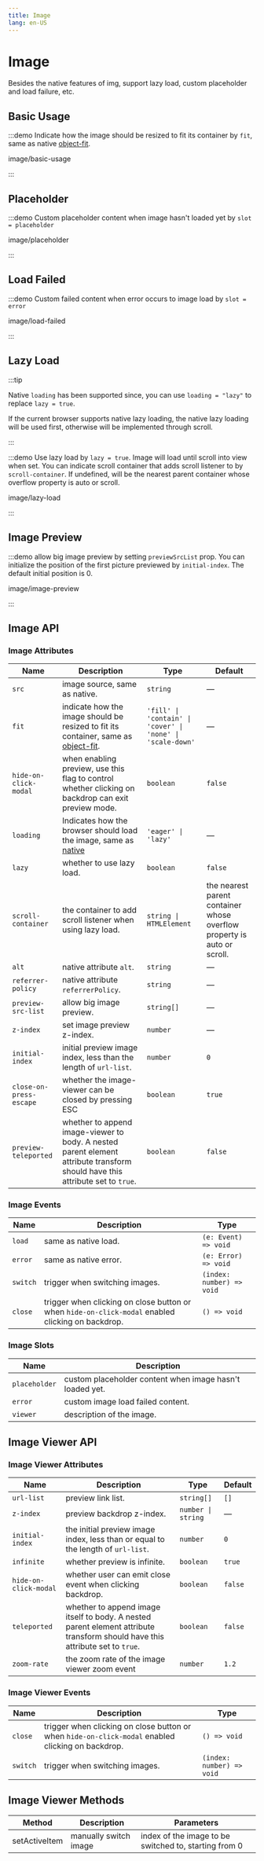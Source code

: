 ```yaml
---
title: Image
lang: en-US
---
```


# Image

Besides the native features of img, support lazy load, custom placeholder and load failure, etc.

## Basic Usage

:::demo Indicate how the image should be resized to fit its container by `fit`, same as native [object-fit](https://developer.mozilla.org/docs/Web/CSS/object-fit).

image/basic-usage

:::

## Placeholder

:::demo Custom placeholder content when image hasn't loaded yet by `slot = placeholder`

image/placeholder

:::

## Load Failed

:::demo Custom failed content when error occurs to image load by `slot = error`

image/load-failed

:::

## Lazy Load

:::tip

Native `loading` has been supported since<VersionTag version="2.2.3" />, you can use `loading = "lazy"` to replace `lazy = true`.

If the current browser supports native lazy loading, the native lazy loading will be used first, otherwise will be implemented through scroll.

:::

:::demo Use lazy load by `lazy = true`. Image will load until scroll into view when set. You can indicate scroll container that adds scroll listener to by `scroll-container`. If undefined, will be the nearest parent container whose overflow property is auto or scroll.

image/lazy-load

:::

## Image Preview

:::demo allow big image preview by setting `previewSrcList` prop. You can initialize the position of the first picture previewed by `initial-index`. The default initial position is 0.

image/image-preview

:::

## Image API

### Image Attributes

| Name                                    | Description                                                                                                                                 | Type                                                       | Default                                                                 |
| --------------------------------------- | ------------------------------------------------------------------------------------------------------------------------------------------- | ---------------------------------------------------------- | ----------------------------------------------------------------------- |
| `src`                                   | image source, same as native.                                                                                                               | `string`                                                   | —                                                                       |
| `fit`                                   | indicate how the image should be resized to fit its container, same as [object-fit](https://developer.mozilla.org/docs/Web/CSS/object-fit). | `'fill' \| 'contain' \| 'cover' \| 'none' \| 'scale-down'` | —                                                                       |
| `hide-on-click-modal`                   | when enabling preview, use this flag to control whether clicking on backdrop can exit preview mode.                                         | `boolean`                                                  | `false`                                                                 |
| `loading`<VersionTag version="2.2.3" /> | Indicates how the browser should load the image, same as [native](https://developer.mozilla.org/docs/Web/HTML/Element/img#attr-loading)     | `'eager' \| 'lazy'`                                        | —                                                                       |
| `lazy`                                  | whether to use lazy load.                                                                                                                   | `boolean`                                                  | `false`                                                                 |
| `scroll-container`                      | the container to add scroll listener when using lazy load.                                                                                  | `string \| HTMLElement`                                    | the nearest parent container whose overflow property is auto or scroll. |
| `alt`                                   | native attribute `alt`.                                                                                                                     | `string`                                                   | —                                                                       |
| `referrer-policy`                       | native attribute `referrerPolicy`.                                                                                                          | `string`                                                   | —                                                                       |
| `preview-src-list`                      | allow big image preview.                                                                                                                    | `string[]`                                                 | —                                                                       |
| `z-index`                               | set image preview z-index.                                                                                                                  | `number`                                                   | —                                                                       |
| `initial-index`                         | initial preview image index, less than the length of `url-list`.                                                                            | `number`                                                   | `0`                                                                     |
| `close-on-press-escape`                 | whether the image-viewer can be closed by pressing ESC                                                                                      | `boolean`                                                  | `true`                                                                  |
| `preview-teleported`                    | whether to append image-viewer to body. A nested parent element attribute transform should have this attribute set to `true`.               | `boolean`                                                  | `false`                                                                 |

### Image Events

| Name     | Description                                                                                       | Type                      |
| -------- | ------------------------------------------------------------------------------------------------- | ------------------------- |
| `load`   | same as native load.                                                                              | `(e: Event) => void`      |
| `error`  | same as native error.                                                                             | `(e: Error) => void`      |
| `switch` | trigger when switching images.                                                                    | `(index: number) => void` |
| `close`  | trigger when clicking on close button or when `hide-on-click-modal` enabled clicking on backdrop. | `() => void`              |

### Image Slots

| Name          | Description                                              |
| ------------- | -------------------------------------------------------- |
| `placeholder` | custom placeholder content when image hasn't loaded yet. |
| `error`       | custom image load failed content.                        |
| `viewer`      | description of the image.                                |

## Image Viewer API

### Image Viewer Attributes

| Name                  | Description                                                                                                                   | Type               | Default |
| --------------------- | ----------------------------------------------------------------------------------------------------------------------------- | ------------------ | ------- |
| `url-list`            | preview link list.                                                                                                            | `string[]`         | `[]`    |
| `z-index`             | preview backdrop z-index.                                                                                                     | `number \| string` | —       |
| `initial-index`       | the initial preview image index, less than or equal to the length of `url-list`.                                              | `number`           | `0`     |
| `infinite`            | whether preview is infinite.                                                                                                  | `boolean`          | `true`  |
| `hide-on-click-modal` | whether user can emit close event when clicking backdrop.                                                                     | `boolean`          | `false` |
| `teleported`          | whether to append image itself to body. A nested parent element attribute transform should have this attribute set to `true`. | `boolean`          | `false` |
| `zoom-rate`           | the zoom rate of the image viewer zoom event                                                                                  | `number`           | `1.2`   |

### Image Viewer Events

| Name     | Description                                                                                       | Type                      |
| -------- | ------------------------------------------------------------------------------------------------- | ------------------------- |
| `close`  | trigger when clicking on close button or when `hide-on-click-modal` enabled clicking on backdrop. | `() => void`              |
| `switch` | trigger when switching images.                                                                    | `(index: number) => void` |

## Image Viewer Methods

| Method        | Description           | Parameters                                            |
| ------------- | --------------------- | ----------------------------------------------------- |
| setActiveItem | manually switch image | index of the image to be switched to, starting from 0 |
